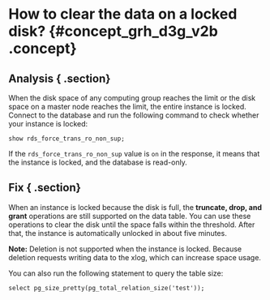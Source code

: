# How to clear the data on a locked disk? {#concept_grh_d3g_v2b .concept}

## Analysis { .section}

When the disk space of any computing group reaches the limit or the disk space on a master node reaches the limit, the entire instance is locked. Connect to the database and run the following command to check whether your instance is locked:

```
show rds_force_trans_ro_non_sup;
```

If the `rds_force_trans_ro_non_sup` value is `on` in the response, it means that the instance is locked, and the database is read-only.

## Fix { .section}

When an instance is locked because the disk is full, the **truncate, drop, and grant** operations are still supported on the data table. You can use these operations to clear the disk until the space falls within the threshold. After that, the instance is automatically unlocked in about five minutes.

**Note:** Deletion is not supported when the instance is locked. Because deletion requests writing data to the xlog, which can increase space usage.

You can also run the following statement to query the table size:

```
select pg_size_pretty(pg_total_relation_size('test'));
```

